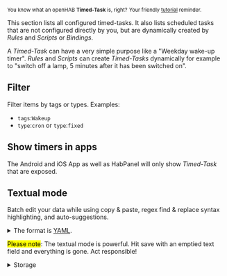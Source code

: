 <small>You know what an openHAB **Timed-Task** is, right?</small>
<small class="blockquote-footer">Your friendly [tutorial](tutorial-1.html) reminder.</small>

This section lists all configured timed-tasks.
It also lists scheduled tasks that are not configured directly by you,
but are dynamically created by *Rules* and *Scripts* or *Bindings*.

A *Timed-Task* can have a very simple purpose like a "Weekday wake-up timer".
*Rules* and *Scripts* can create *Timed-Tasks* dynamically for example to
"switch off a lamp, 5 minutes after it has been switched on".

## Filter

Filter items by tags or types. Examples:
* `tags`:`Wakeup`
* `type`:`cron` or `type`:`fixed`

## Show timers in apps

The Android and iOS App as well as HabPanel will only show *Timed-Task* that are exposed.

## Textual mode

Batch edit your data while using copy &amp; paste, regex find &amp; replace syntax highlighting, and auto-suggestions.

<p>
<details>
<summary>The format is <a target="_blank" href="https://en.wikipedia.org/wiki/YAML">YAML</a>.</summary>
Synopsis:

* Whitespace indentation denotes the structure.
* Comments begin with the number sign (#).
* List members are denoted by a leading hyphen (-) with one member per line.
* Express associative data in the form "key: value".
</details>
</p>

<mark>Please note</mark>: The textual mode is powerful.
Hit save with an emptied text field and everything is gone. Act responsible!

<details>
<summary>Storage</summary>

openHAB internally stores your data a little different than what you see 
here in the textual mode representation. The [backup service](maintenance.html) however
will create files that match this format and imports same-like files again.

Change the storage association to store the data item into a different
file.
</details>